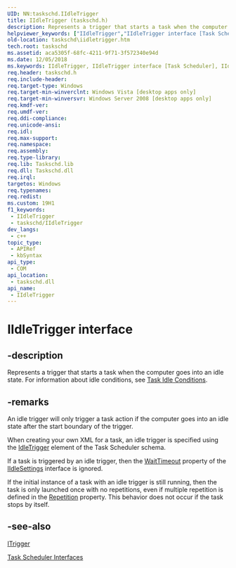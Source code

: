 ```yaml
---
UID: NN:taskschd.IIdleTrigger
title: IIdleTrigger (taskschd.h)
description: Represents a trigger that starts a task when the computer goes into an idle state.
helpviewer_keywords: ["IIdleTrigger","IIdleTrigger interface [Task Scheduler]","IIdleTrigger interface [Task Scheduler]","described","idle trigger [Task Scheduler]","interface","taskschd.iidletrigger","taskschd/IIdleTrigger"]
old-location: taskschd\iidletrigger.htm
tech.root: taskschd
ms.assetid: aca5305f-68fc-4211-9f71-3f572340e94d
ms.date: 12/05/2018
ms.keywords: IIdleTrigger, IIdleTrigger interface [Task Scheduler], IIdleTrigger interface [Task Scheduler],described, idle trigger [Task Scheduler],interface, taskschd.iidletrigger, taskschd/IIdleTrigger
req.header: taskschd.h
req.include-header: 
req.target-type: Windows
req.target-min-winverclnt: Windows Vista [desktop apps only]
req.target-min-winversvr: Windows Server 2008 [desktop apps only]
req.kmdf-ver: 
req.umdf-ver: 
req.ddi-compliance: 
req.unicode-ansi: 
req.idl: 
req.max-support: 
req.namespace: 
req.assembly: 
req.type-library: 
req.lib: Taskschd.lib
req.dll: Taskschd.dll
req.irql: 
targetos: Windows
req.typenames: 
req.redist: 
ms.custom: 19H1
f1_keywords:
 - IIdleTrigger
 - taskschd/IIdleTrigger
dev_langs:
 - c++
topic_type:
 - APIRef
 - kbSyntax
api_type:
 - COM
api_location:
 - taskschd.dll
api_name:
 - IIdleTrigger
---
```


# IIdleTrigger interface


## -description

Represents a trigger that starts a task when the computer goes into an idle state. For information about idle conditions, see <a href="https://docs.microsoft.com/windows/desktop/TaskSchd/task-idle-conditions">Task Idle Conditions</a>.

## -remarks

An idle trigger will only trigger a task action if the computer goes into an idle state after the start boundary of the trigger.


When creating your own XML for a task, an idle trigger is specified using the <a href="https://docs.microsoft.com/windows/desktop/TaskSchd/taskschedulerschema-idletrigger-triggergroup-element">IdleTrigger</a> element of the Task Scheduler schema.

If a task is triggered by an idle trigger, then the <a href="https://docs.microsoft.com/windows/desktop/api/taskschd/nf-taskschd-iidlesettings-get_waittimeout">WaitTimeout</a> property of the <a href="https://docs.microsoft.com/windows/desktop/api/taskschd/nn-taskschd-iidlesettings">IIdleSettings</a> interface is ignored.

If the initial instance of a task with an idle trigger is still running, then the task is only launched once with no repetitions, even if multiple repetition is defined in the <a href="https://docs.microsoft.com/windows/desktop/api/taskschd/nf-taskschd-itrigger-get_repetition">Repetition</a> property. This behavior does not occur if the task stops by itself.

## -see-also

<a href="https://docs.microsoft.com/windows/desktop/api/taskschd/nn-taskschd-itrigger">ITrigger</a>



<a href="https://docs.microsoft.com/windows/desktop/TaskSchd/task-scheduler-interfaces">Task Scheduler Interfaces</a>

